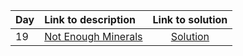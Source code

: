 | Day | Link to description | Link to solution
|:---|:---|:---:|
| 19 | [Not Enough Minerals](https://adventofcode.com/2022/day/19) | [Solution](https://github.com/versenyi98/advent-of-code-solutions/tree/main/Advent%20of%20Code/2022/Day%2019%20-%20Not%20Enough%20Minerals)|
